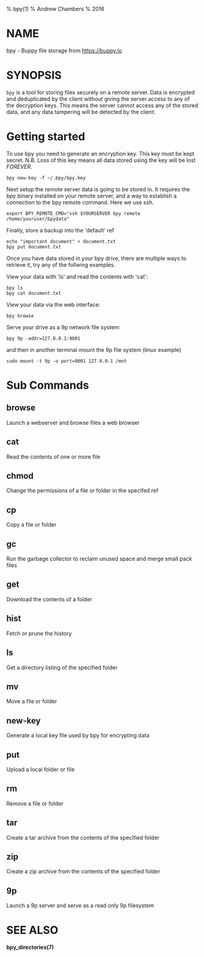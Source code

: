 % bpy(1)
% Andrew Chambers
% 2016

# NAME

bpy - Buppy file storage from https://buppy.io

# SYNOPSIS

``bpy`` is a tool for storing files securely on a remote server.
Data is encrypted and deduplicated by the client without giving the server access
to any of the decryption keys. This means the server cannot access
any of the stored data, and any data tampering will be detected by the 
client.


# Getting started

To use bpy you need to generate an encryption key. This key must be
kept secret. N.B. Loss of this key means all data stored using
the key will be lost *FOREVER*.

```
bpy new-key -f ~/.bpy/bpy.key
```

Next setup the remote server data is going to be stored in. It requires
the bpy binary installed on your remote server, and a way to establish a connection
to the bpy remote command. Here we use ssh.
```
export BPY_REMOTE_CMD="ssh $YOURSERVER bpy remote /home/youruser/bpydata"
```

Finally, store a backup into the 'default' ref

```
echo "important document" > document.txt
bpy put document.txt
```

Once you have data stored in your bpy drive, there are multiple ways to retrieve it, try any
of the follwing examples.

View your data with 'ls' and read the contents with 'cat':

```
bpy ls
bpy cat document.txt
```

View your data via the web interface:

```
bpy browse
```

Serve your drive as a 9p network file system:

```
bpy 9p -addr=127.0.0.1:9001
```
and then in another terminal mount the 9p file system (linux example)
```
sudo mount -t 9p -o port=9001 127.0.0.1 /mnt
```

# Sub Commands

## browse
Launch a webserver and browse files a web browser

## cat
Read the contents of one or more file

## chmod
Change the permissions of a file or folder in the specifed ref

## cp
Copy a file or folder

## gc
Run the garbage collector to reclaim unused space and merge small pack files

## get
Download the contents of a folder

## hist
Fetch or prune the history

## ls
Get a directory listing of the specified folder

## mv
Move a file or folder

## new-key
Generate a local key file used by bpy for encrypting data

## put
Upload a local folder or file

## rm
Remove a file or folder

## tar
Create a tar archive from the contents of the specified folder

## zip
Create a zip archive from the contents of the specified folder

## 9p
Launch a 9p server and serve as a read only 9p filesystem


# SEE ALSO

**bpy_directories(7)**
